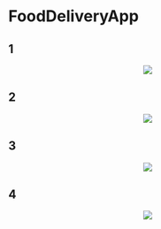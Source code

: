 # FoodDeliveryApp

## 1
<p align="center">
  <img src="https://github.com/PrinceMag/HundredDaysOfCsharp/blob/main/Resources/Images/dribble Food App.png">
</p>



## 2
<p align="center">
  <img src="https://github.com/PrinceMag/HundredDaysOfCsharp/blob/main/Resources/Images/dribble Food App2.png">
</p>


## 3
<p align="center">
  <img src="https://github.com/PrinceMag/HundredDaysOfCsharp/blob/main/Resources/Images/dribble Food App3.png">
</p>

## 4
<p align="center">
  <img src="https://github.com/PrinceMag/HundredDaysOfCsharp/blob/main/Resources/Images/dribble Food App4.png">
</p>
